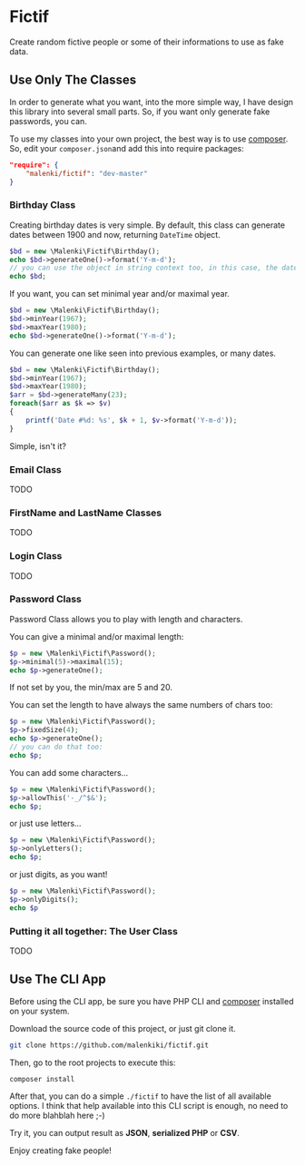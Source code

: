 # Fictif

Create random fictive people or some of their informations to use as fake data.

## Use Only The Classes

In order to generate what you want, into the more simple way, I have design this library into several small parts. So, if you want only generate fake passwords, you can.

To use my classes into your own project, the best way is to use [composer](http://getcomposer.org/). So, edit your `composer.json`and add this into require packages:

```json
"require": {
    "malenki/fictif": "dev-master"
}
```

### Birthday Class

Creating birthday dates is very simple. By default, this class can generate dates between 1900 and now, returning `DateTime` object.

```php
$bd = new \Malenki\Fictif\Birthday();
echo $bd->generateOne()->format('Y-m-d');
// you can use the object in string context too, in this case, the date will be 'YYYY-MM-DD'
echo $bd;
```

If you want, you can set minimal year and/or maximal year.

```php
$bd = new \Malenki\Fictif\Birthday();
$bd->minYear(1967);
$bd->maxYear(1980);
echo $bd->generateOne()->format('Y-m-d');
```

You can generate one like seen into previous examples, or many dates.

```php
$bd = new \Malenki\Fictif\Birthday();
$bd->minYear(1967);
$bd->maxYear(1980);
$arr = $bd->generateMany(23);
foreach($arr as $k => $v)
{
    printf('Date #%d: %s', $k + 1, $v->format('Y-m-d'));
}
```
Simple, isn't it?


### Email Class
TODO

### FirstName and LastName Classes
TODO

### Login Class
TODO

### Password Class

Password Class allows you to play with length and characters.

You can give a minimal and/or maximal length:

``` php
$p = new \Malenki\Fictif\Password();
$p->minimal(5)->maximal(15);
echo $p->generateOne();
```

If not set by you, the min/max are 5 and 20.

You can set the length to have always the same numbers of chars too:

```php
$p = new \Malenki\Fictif\Password();
$p->fixedSize(4);
echo $p->generateOne();
// you can do that too:
echo $p;
```

You can add some characters…

```php
$p = new \Malenki\Fictif\Password();
$p->allowThis('-_/^$&');
echo $p;
```

or just use letters…

```php
$p = new \Malenki\Fictif\Password();
$p->onlyLetters();
echo $p;
```

or just digits, as you want!

```php
$p = new \Malenki\Fictif\Password();
$p->onlyDigits();
echo $p
```

### Putting it all together: The User Class
TODO

## Use The CLI App

Before using the CLI app, be sure you have PHP CLI and [composer](http://getcomposer.org/) installed on your system.

Download the source code of this project, or just git clone it.

```bash
git clone https://github.com/malenkiki/fictif.git
```

Then, go to the root projects to execute this:

```
composer install
```

After that, you can do a simple `./fictif` to have the list of all available options. I think that help available into this CLI script is enough, no need to do more blahblah here ;-)

Try it, you can output result as __JSON__, __serialized PHP__ or __CSV__.

Enjoy creating fake people!

